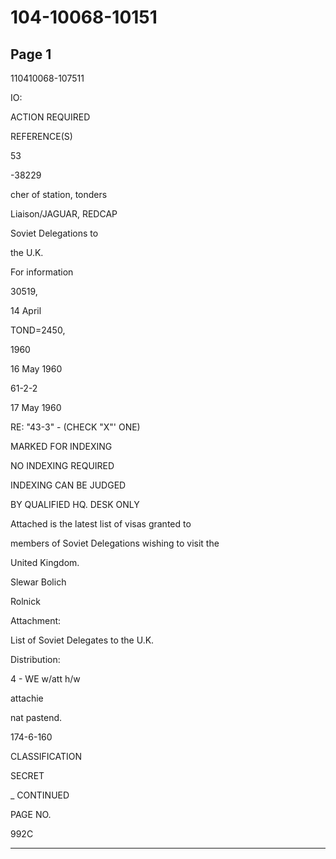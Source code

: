 # 104-10068-10151

## Page 1

110410068-107511

IO:

ACTION REQUIRED

REFERENCE(S)

53

-38229

cher of station, tonders

Liaison/JAGUAR, REDCAP

Soviet Delegations to

the U.K.

For information

30519,

14 April

TOND=2450,

1960

16 May 1960

61-2-2

17 May 1960

RE: "43-3" - (CHECK "X"' ONE)

MARKED FOR INDEXING

NO INDEXING REQUIRED

INDEXING CAN BE JUDGED

BY QUALIFIED HQ. DESK ONLY

Attached is the latest list of visas granted to

members of Soviet Delegations wishing to visit the

United Kingdom.

Slewar Bolich

Rolnick

Attachment:

List of Soviet Delegates to the U.K.

Distribution:

4 - WE w/att h/w

attachie

nat pastend.

174-6-160

CLASSIFICATION

SECRET

_ CONTINUED

PAGE NO.

992C

---

